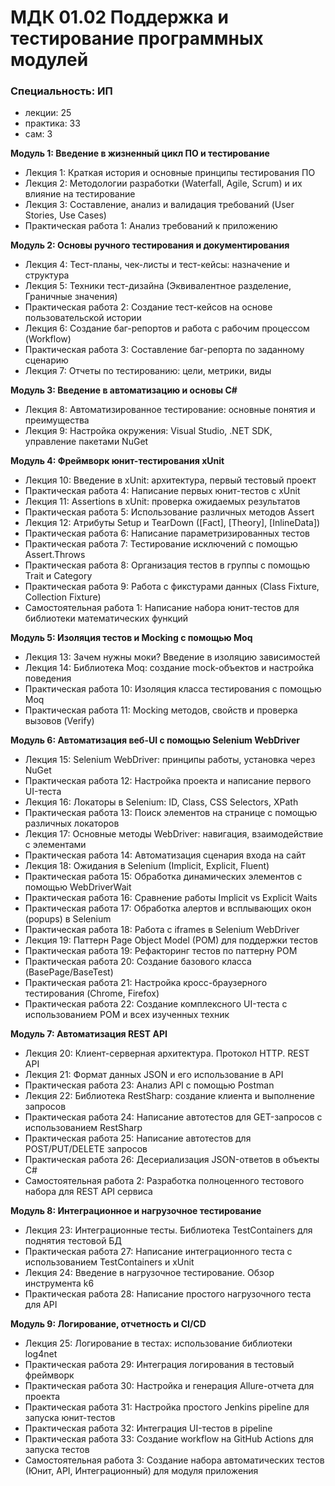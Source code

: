 # МДК 01.02 Поддержка и тестирование программных модулей
### Специальность: ИП

- лекции: 25
- практика: 33
- сам: 3

**Модуль 1: Введение в жизненный цикл ПО и тестирование**

- Лекция 1: Краткая история и основные принципы тестирования ПО
- Лекция 2: Методологии разработки (Waterfall, Agile, Scrum) и их влияние на тестирование
- Лекция 3: Составление, анализ и валидация требований (User Stories, Use Cases)
- Практическая работа 1: Анализ требований к приложению

**Модуль 2: Основы ручного тестирования и документирования**

- Лекция 4: Тест-планы, чек-листы и тест-кейсы: назначение и структура
- Лекция 5: Техники тест-дизайна (Эквивалентное разделение, Граничные значения)
- Практическая работа 2: Создание тест-кейсов на основе пользовательской истории
- Лекция 6: Cоздание баг-репортов и работа с рабочим процессом (Workflow)
- Практическая работа 3: Составление баг-репорта по заданному сценарию
- Лекция 7: Отчеты по тестированию: цели, метрики, виды

**Модуль 3: Введение в автоматизацию и основы C#**

- Лекция 8: Автоматизированное тестирование: основные понятия и преимущества
- Лекция 9: Настройка окружения: Visual Studio, .NET SDK, управление пакетами NuGet

**Модуль 4: Фреймворк юнит-тестирования xUnit**

- Лекция 10: Введение в xUnit: архитектура, первый тестовый проект
- Практическая работа 4: Написание первых юнит-тестов с xUnit
- Лекция 11: Assertions в xUnit: проверка ожидаемых результатов
- Практическая работа 5: Использование различных методов Assert
- Лекция 12: Атрибуты Setup и TearDown ([Fact], [Theory], [InlineData])
- Практическая работа 6: Написание параметризированных тестов
- Практическая работа 7: Тестирование исключений с помощью Assert.Throws
- Практическая работа 8: Организация тестов в группы с помощью Trait и Category
- Практическая работа 9: Работа с фикстурами данных (Class Fixture, Collection Fixture)
- Самостоятельная работа 1: Написание набора юнит-тестов для библиотеки математических функций

**Модуль 5: Изоляция тестов и Mocking с помощью Moq**

- Лекция 13: Зачем нужны моки? Введение в изоляцию зависимостей
- Лекция 14: Библиотека Moq: создание mock-объектов и настройка поведения
- Практическая работа 10: Изоляция класса тестирования с помощью Moq
- Практическая работа 11: Mocking методов, свойств и проверка вызовов (Verify)

**Модуль 6: Автоматизация веб-UI с помощью Selenium WebDriver**

- Лекция 15: Selenium WebDriver: принципы работы, установка через NuGet
- Практическая работа 12: Настройка проекта и написание первого UI-теста
- Лекция 16: Локаторы в Selenium: ID, Class, CSS Selectors, XPath
- Практическая работа 13: Поиск элементов на странице с помощью различных локаторов
- Лекция 17: Основные методы WebDriver: навигация, взаимодействие с элементами
- Практическая работа 14: Автоматизация сценария входа на сайт
- Лекция 18: Ожидания в Selenium (Implicit, Explicit, Fluent)
- Практическая работа 15: Обработка динамических элементов с помощью WebDriverWait
- Практическая работа 16: Сравнение работы Implicit vs Explicit Waits
- Практическая работа 17: Обработка алертов и всплывающих окон (popups) в Selenium
- Практическая работа 18: Работа с iframes в Selenium WebDriver
- Лекция 19: Паттерн Page Object Model (POM) для поддержки тестов
- Практическая работа 19: Рефакторинг тестов по паттерну POM
- Практическая работа 20: Создание базового класса (BasePage/BaseTest)
- Практическая работа 21: Настройка кросс-браузерного тестирования (Chrome, Firefox)
- Практическая работа 22: Создание комплексного UI-теста с использованием POM и всех изученных техник

**Модуль 7: Автоматизация REST API**

- Лекция 20: Клиент-серверная архитектура. Протокол HTTP. REST API
- Лекция 21: Формат данных JSON и его использование в API
- Практическая работа 23: Анализ API с помощью Postman
- Лекция 22: Библиотека RestSharp: создание клиента и выполнение запросов
- Практическая работа 24: Написание автотестов для GET-запросов с использованием RestSharp
- Практическая работа 25: Написание автотестов для POST/PUT/DELETE запросов
- Практическая работа 26: Десериализация JSON-ответов в объекты C#
- Самостоятельная работа 2: Разработка полноценного тестового набора для REST API сервиса

**Модуль 8: Интеграционное и нагрузочное тестирование**

- Лекция 23: Интеграционные тесты. Библиотека TestContainers для поднятия тестовой БД
- Практическая работа 27: Написание интеграционного теста с использованием TestContainers и xUnit
- Лекция 24: Введение в нагрузочное тестирование. Обзор инструмента k6
- Практическая работа 28: Написание простого нагрузочного теста для API

**Модуль 9: Логирование, отчетность и CI/CD**

- Лекция 25: Логирование в тестах: использование библиотеки log4net
- Практическая работа 29: Интеграция логирования в тестовый фреймворк
- Практическая работа 30: Настройка и генерация Allure-отчета для проекта
- Практическая работа 31: Настройка простого Jenkins pipeline для запуска юнит-тестов
- Практическая работа 32: Интеграция UI-тестов в pipeline
- Практическая работа 33: Создание workflow на GitHub Actions для запуска тестов
- Самостоятельная работа 3: Создание набора автоматических тестов (Юнит, API, Интеграционный) для модуля приложения